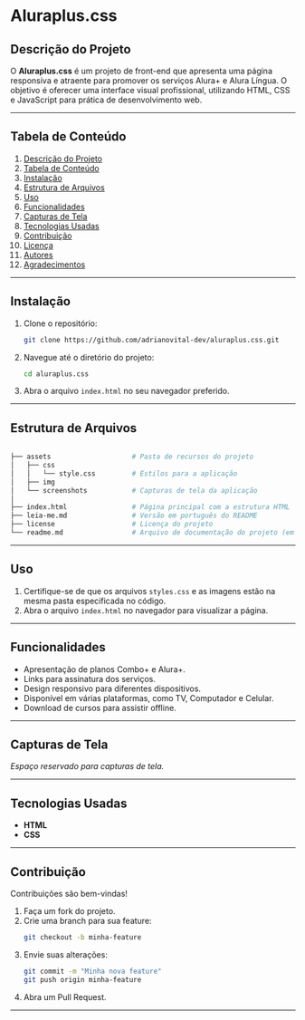 
# Aluraplus.css

## Descrição do Projeto

O **Aluraplus.css** é um projeto de front-end que apresenta uma página responsiva e atraente para promover os serviços Alura+ e Alura Língua. O objetivo é oferecer uma interface visual profissional, utilizando HTML, CSS e JavaScript para prática de desenvolvimento web.

---

##  Tabela de Conteúdo

1. [Descrição do Projeto](#-descrição-do-projeto)
2. [Tabela de Conteúdo](#-tabela-de-conteúdo)
3. [Instalação](#-instalação)
4. [Estrutura de Arquivos](#-estrutura-de-arquivos)
5. [Uso](#-uso)
6. [Funcionalidades](#-funcionalidades)
7. [Capturas de Tela](#-capturas-de-tela)
8. [Tecnologias Usadas](#-tecnologias-usadas)
9. [Contribuição](#-contribuição)
10. [Licença](#-licença)
11. [Autores](#-autores)
12. [Agradecimentos](#-agradecimentos)

---

##  Instalação

1. Clone o repositório:  
   ```bash
   git clone https://github.com/adrianovital-dev/aluraplus.css.git
   ```
2. Navegue até o diretório do projeto:  
   ```bash
   cd aluraplus.css
   ```
3. Abra o arquivo `index.html` no seu navegador preferido.

---

##  Estrutura de Arquivos

```bash

├── assets                    # Pasta de recursos do projeto
│   ├── css
│   │   └── style.css         # Estilos para a aplicação
│   ├── img
│   └── screenshots           # Capturas de tela da aplicação
│ 
├── index.html                # Página principal com a estrutura HTML
├── leia-me.md                # Versão em português do README
├── license                   # Licença do projeto
└── readme.md                 # Arquivo de documentação do projeto (em inglês)
```

---

##  Uso

1. Certifique-se de que os arquivos `styles.css` e as imagens estão na mesma pasta especificada no código.
2. Abra o arquivo `index.html` no navegador para visualizar a página.

---

##  Funcionalidades

- Apresentação de planos Combo+ e Alura+.
- Links para assinatura dos serviços.
- Design responsivo para diferentes dispositivos.
- Disponível em várias plataformas, como TV, Computador e Celular.
- Download de cursos para assistir offline.

---

##  Capturas de Tela

*Espaço reservado para capturas de tela.*

---

##  Tecnologias Usadas

- **HTML**
- **CSS**

---

##  Contribuição

Contribuições são bem-vindas!  
1. Faça um fork do projeto.
2. Crie uma branch para sua feature:  
   ```bash
   git checkout -b minha-feature
   ```
3. Envie suas alterações:  
   ```bash
   git commit -m "Minha nova feature"
   git push origin minha-feature
   ```
4. Abra um Pull Request.

---

